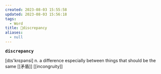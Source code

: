 ```yaml
---
created: 2023-08-03 15:55:58
updated: 2023-08-03 15:56:18
tags:
  - Word
title: 📖discrepancy
aliases:
  - null
---
```


<pre><strong>discrepancy</strong></pre>
[dɪs'krɛpənsi]
n. a difference especially between things that should be the same [[⽭盾]]
[[incongruity]]

